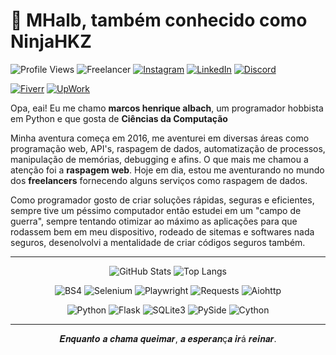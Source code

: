# 🌟 MHalb, também conhecido como NinjaHKZ
![Profile Views](https://komarev.com/ghpvc/?username=MHalb&color=blue&style=flat-square)
![Freelancer](https://img.shields.io/badge/Freelancer-Available-brightgreen?style=flat-square)
[![Instagram](https://img.shields.io/badge/Instagram-Marcos_Albach-brightgreen?style=flat-square&logo=Instagram&logoColor=white)](https://www.instagram.com/marcos.albach/)
[![LinkedIn](https://img.shields.io/badge/LinkedIn-Marcos_Albach-brightgreen?style=flat-square&logo=linkedin)](https://www.linkedin.com/in/marcos-albach-81b865311/)
[![Discord](https://img.shields.io/badge/Discord-Minha_Mansão-brightblue?style=flat-square&logo=discord&logoColor=white)](https://discord.gg/gBfk25QuXW)


[![Fiverr](https://img.shields.io/badge/Fiverr-Available_Freelance-blue?style=for-the-badge&logo=fiverr)](https://br.pro.fiverr.com/freelancers/marco_albach)
[![UpWork](https://img.shields.io/badge/UpWork-Available_Freelance-blue?style=for-the-badge&logo=upwork)](https://www.upwork.com/freelancers/~01967f7e3cb8fc5b74)

<p>Opa, eai! Eu me chamo <strong>marcos henrique albach</strong>, um programador hobbista em Python e que gosta de <strong>Ciências da Computação</strong></p>

<p>Minha aventura começa em 2016, me aventurei em diversas áreas como programação web, API's, raspagem de dados, automatização de processos, manipulação de memórias, debugging e afins. 
O que mais me chamou a atenção foi a <strong>raspagem web</strong>. Hoje em dia, estou me aventurando no mundo dos <strong>freelancers</strong> fornecendo alguns serviços como raspagem de dados.</p>

<p>Como programador gosto de criar soluções rápidas, seguras e eficientes, sempre tive um péssimo computador então estudei em um "campo de guerra", sempre tentando otimizar ao máximo 
as aplicações para que rodassem bem em meu dispositivo, rodeado de sitemas e softwares nada seguros, desenolvolvi a mentalidade de criar códigos seguros também.</p>

---
  
<div align="center">
  
![GitHub Stats](https://github-readme-stats.vercel.app/api?username=MHalb&show_icons=true&theme=radical&hide_border=true&bg_color=0D1117&title_color=00FF00&icon_color=00FF00&text_color=FFFFFF)
![Top Langs](https://github-readme-stats.vercel.app/api/top-langs/?username=MHalb&layout=compact&theme=radical&hide_border=true&bg_color=0D1117&title_color=00FF00&icon_color=00FF00&text_color=FFFFFF)    


![BS4](https://img.shields.io/badge/BeautifulSoup-4.x-yellowgreen?style=for-the-badge) 
![Selenium](https://img.shields.io/badge/Selenium-WebDriver-orange?style=for-the-badge&logo=selenium&logoColor=white)
![Playwright](https://img.shields.io/badge/Playwright-Automation-brightgreen?style=for-the-badge&logo=playwright)
![Requests](https://img.shields.io/badge/Requests-HTTP-red?style=for-the-badge&logo=python&logoColor=white) 
![Aiohttp](https://img.shields.io/badge/Aiohttp-Async-blueviolet?style=for-the-badge&logo=python&logoColor=white)

![Python](https://img.shields.io/badge/Python-3.8%2B-blue?style=for-the-badge&logo=python&logoColor=white) 
![Flask](https://img.shields.io/badge/Flask-2.x-green?style=for-the-badge&logo=flask&logoColor=white)
![SQLite3](https://img.shields.io/badge/SQLite3-3.x-lightgrey?style=for-the-badge&logo=sqlite)
![PySide](https://img.shields.io/badge/PySide-5.x-orange?style=for-the-badge)
![Cython](https://img.shields.io/badge/Cython-3.x-lightgrey?style=for-the-badge&logo=cython)

---

𝑬𝒏𝒒𝒖𝒂𝒏𝒕𝒐 𝒂 𝒄𝒉𝒂𝒎𝒂 𝒒𝒖𝒆𝒊𝒎𝒂𝒓, 𝒂 𝒆𝒔𝒑𝒆𝒓𝒂𝒏ç𝒂 𝒊𝒓á 𝒓𝒆𝒊𝒏𝒂𝒓.

</div>

